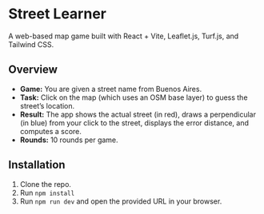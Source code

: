 # Street Learner

A web-based map game built with React + Vite, Leaflet.js, Turf.js, and Tailwind CSS.

## Overview

- **Game:** You are given a street name from Buenos Aires.
- **Task:** Click on the map (which uses an OSM base layer) to guess the street’s location.
- **Result:** The app shows the actual street (in red), draws a perpendicular (in blue) from your click to the street, displays the error distance, and computes a score.
- **Rounds:** 10 rounds per game.

## Installation

1. Clone the repo.
2. Run `npm install`
3. Run `npm run dev` and open the provided URL in your browser.